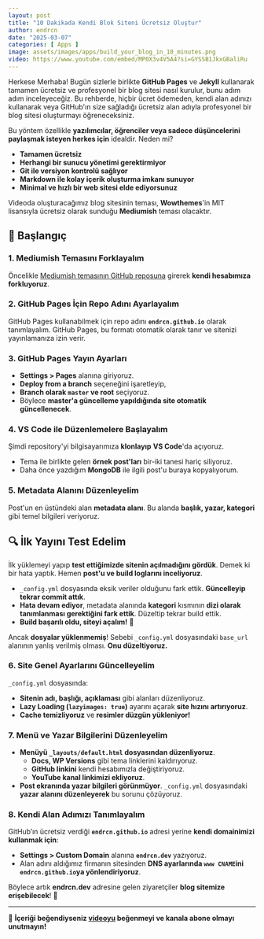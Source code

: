 ```yaml
---
layout: post
title: "10 Dakikada Kendi Blok Siteni Ücretsiz Oluştur"
author: endrcn
date: "2025-03-07"
categories: [ Apps ]
image: assets/images/apps/build_your_blog_in_10_minutes.png
video: https://www.youtube.com/embed/MP0X3v4V5A4?si=GYSSB1JkxGBaliRu
---
```


Herkese Merhaba! Bugün sizlerle birlikte **GitHub Pages** ve **Jekyll** kullanarak tamamen ücretsiz ve profesyonel bir blog sitesi nasıl kurulur, bunu adım adım inceleyeceğiz. Bu rehberde, hiçbir ücret ödemeden, kendi alan adınızı kullanarak veya GitHub'ın size sağladığı ücretsiz alan adıyla profesyonel bir blog sitesi oluşturmayı öğreneceksiniz.

Bu yöntem özellikle **yazılımcılar, öğrenciler veya sadece düşüncelerini paylaşmak isteyen herkes için** idealdir. Neden mi?

- **Tamamen ücretsiz**
- **Herhangi bir sunucu yönetimi gerektirmiyor**
- **Git ile versiyon kontrolü sağlıyor**
- **Markdown ile kolay içerik oluşturma imkanı sunuyor**
- **Minimal ve hızlı bir web sitesi elde ediyorsunuz**

Videoda oluşturacağımız blog sitesinin teması, **Wowthemes**'in MIT lisansıyla ücretsiz olarak sunduğu **Mediumish** teması olacaktır.

## 🚀 Başlangıç

### 1. Mediumish Temasını Forklayalım
Öncelikle [Mediumish temasının GitHub reposuna](https://github.com/wowthemesnet/mediumish-theme-jekyll) girerek **kendi hesabımıza forkluyoruz**.

### 2. GitHub Pages İçin Repo Adını Ayarlayalım
GitHub Pages kullanabilmek için repo adını **`endrcn.github.io`** olarak tanımlayalım. GitHub Pages, bu formatı otomatik olarak tanır ve sitenizi yayınlamanıza izin verir.

### 3. GitHub Pages Yayın Ayarları
- **Settings > Pages** alanına giriyoruz.
- **Deploy from a branch** seçeneğini işaretleyip,
- **Branch olarak `master` ve root** seçiyoruz.
- Böylece **master'a güncelleme yapıldığında site otomatik güncellenecek**.

### 4. VS Code ile Düzenlemelere Başlayalım
Şimdi repository'yi bilgisayarımıza **klonlayıp** **VS Code**'da açıyoruz.

- Tema ile birlikte gelen **örnek post'ları** bir-iki tanesi hariç siliyoruz.
- Daha önce yazdığım **MongoDB** ile ilgili post'u buraya kopyalıyorum.

### 5. Metadata Alanını Düzenleyelim
Post'un en üstündeki alan **metadata alanı**. Bu alanda **başlık, yazar, kategori** gibi temel bilgileri veriyoruz.

## 🔍 İlk Yayını Test Edelim
İlk yüklemeyi yapıp **test ettiğimizde sitenin açılmadığını gördük**. Demek ki bir hata yaptık. Hemen **post'u ve build loglarını inceliyoruz**.

- `_config.yml` dosyasında eksik veriler olduğunu fark ettik. **Güncelleyip tekrar commit attık**.
- **Hata devam ediyor**, metadata alanında **kategori** kısmının **dizi olarak tanımlanması gerektiğini fark ettik**. Düzeltip tekrar build ettik.
- **Build başarılı oldu, siteyi açalım!** 🎉

Ancak **dosyalar yüklenmemiş**! Sebebi `_config.yml` dosyasındaki `base_url` alanının yanlış verilmiş olması. **Onu düzeltiyoruz.**

### 6. Site Genel Ayarlarını Güncelleyelim
`_config.yml` dosyasında:

- **Sitenin adı, başlığı, açıklaması** gibi alanları düzenliyoruz.
- **Lazy Loading (`lazyimages: true`)** ayarını açarak **site hızını artırıyoruz**.
- **Cache temizliyoruz** ve **resimler düzgün yükleniyor!**

### 7. Menü ve Yazar Bilgilerini Düzenleyelim
- **Menüyü `_layouts/default.html` dosyasından düzenliyoruz**.
  - **Docs, WP Versions** gibi tema linklerini kaldırıyoruz.
  - **GitHub linkini** kendi hesabımızla değiştiriyoruz.
  - **YouTube kanal linkimizi ekliyoruz**.
- **Post ekranında yazar bilgileri görünmüyor**. `_config.yml` dosyasındaki **yazar alanını düzenleyerek** bu sorunu çözüyoruz.

### 8. Kendi Alan Adımızı Tanımlayalım
GitHub’ın ücretsiz verdiği **`endrcn.github.io`** adresi yerine **kendi domainimizi kullanmak için**:

- **Settings > Custom Domain** alanına **`endrcn.dev`** yazıyoruz.
- Alan adını aldığımız firmanın sitesinden **DNS ayarlarında `www CNAME`ini `endrcn.github.io`ya yönlendiriyoruz**.

Böylece artık **endrcn.dev** adresine gelen ziyaretçiler **blog sitemize erişebilecek**! 🎉

---

📢 **İçeriği beğendiyseniz [videoyu](https://www.youtube.com/watch?v=MP0X3v4V5A4) beğenmeyi ve kanala abone olmayı unutmayın!**